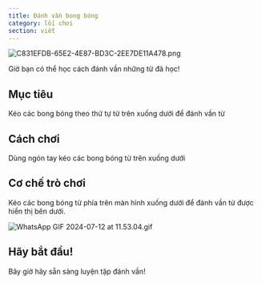 ```yaml
---
title: Đánh vần bong bóng
category: lối chơi
section: viết
---
```

![C831EFDB-65E2-4E87-BD3C-2EE7DE11A478.png](https://help.studycat.com/hc/article_attachments/34786813307289)


Giờ bạn có thể học cách đánh vần những từ đã học!


## Mục tiêu


Kéo các bong bóng theo thứ tự từ trên xuống dưới để đánh vần từ


## Cách chơi


Dùng ngón tay kéo các bong bóng từ trên xuống dưới


## Cơ chế trò chơi


Kéo các bong bóng từ phía trên màn hình xuống dưới để đánh vần từ được hiển thị bên dưới.


![WhatsApp GIF 2024-07-12 at 11.53.04.gif](https://help.studycat.com/hc/article_attachments/34964575773977)


## Hãy bắt đầu!


Bây giờ hãy sẵn sàng luyện tập đánh vần!